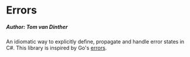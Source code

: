 ﻿# Errors

##### Author: Tom van Dinther

An idiomatic way to explicitly define, propagate and handle error states in C#. This library is inspired by Go's [errors](https://gobyexample.com/errors).